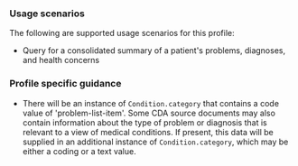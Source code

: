 ### Usage scenarios

The following are supported usage scenarios for this profile:
- Query for a consolidated summary of a patient's problems, diagnoses, and health concerns

### Profile specific guidance
- There will be an instance of `Condition.category` that contains a code value of 'problem-list-item'. Some CDA source documents may also contain information about the type of problem or diagnosis that is relevant to a view of medical conditions. If present, this data will be supplied in an additional instance of `Condition.category`, which may be either a coding or a text value.


